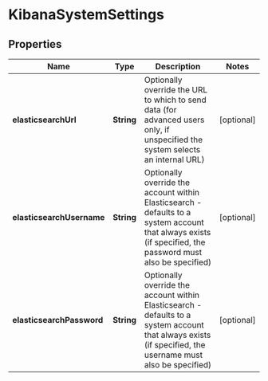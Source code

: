 # KibanaSystemSettings

## Properties
Name | Type | Description | Notes
------------ | ------------- | ------------- | -------------
**elasticsearchUrl** | **String** | Optionally override the URL to which to send data (for advanced users only, if unspecified the system selects an internal URL) |  [optional]
**elasticsearchUsername** | **String** | Optionally override the account within Elasticsearch - defaults to a system account that always exists (if specified, the password must also be specified) |  [optional]
**elasticsearchPassword** | **String** | Optionally override the account within Elasticsearch - defaults to a system account that always exists (if specified, the username must also be specified) |  [optional]

